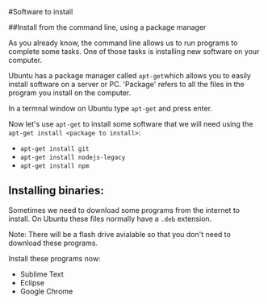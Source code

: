 #Software to install

##Install from the command line, using a package manager

As you already know, the command line allows us to run programs to complete some tasks. One of those tasks is installing new software on your computer. 

Ubuntu has a package manager  called ```apt-get```which allows you to easily install software on a server or PC. 'Package' refers to all the files in the program you install on the computer.

In a termnal window on Ubuntu type ```apt-get``` and press enter.

Now let's use ```apt-get``` to install some software  that we will need using the ```apt-get install <package to install>```:

* ```apt-get install git```
* ```apt-get install nodejs-legacy```
* ```apt-get install npm```

## Installing binaries:

Sometimes we need to download some programs from the internet to install. On Ubuntu these files normally have a ```.deb``` extension.

Note: There will be a flash drive avialable so that you don't need to download these programs.

Install these programs now:

* Sublime Text
* Eclipse
* Google Chrome
